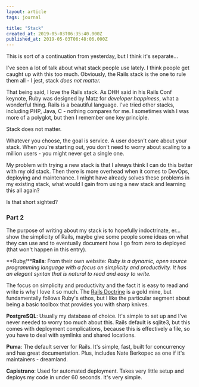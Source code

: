 ```yaml
---
layout: article
tags: journal

title: "Stack"
created_at: 2019-05-03T06:35:40.000Z
published_at: 2019-05-03T06:48:06.000Z
---
```

This is sort of a continuation from yesterday, but I think it's separate...

I've seen a lot of talk about what stack people use lately. I think people get caught up with this too much. Obviously, the Rails stack is the one to rule them all - I jest, stack _does not matter._

That being said, I love the Rails stack. As DHH said in his Rails Conf keynote, Ruby was designed by Matz for _developer happiness_, what a wonderful thing. Rails is a beautiful language. I've tried other stacks, including PHP, Java, C - nothing compares for me. I sometimes wish I was more of a polyglot, but then I remember one key principle.

Stack does not matter.

Whatever you choose, the goal is service. A user doesn't care about your stack. When you're starting out, you don't need to worry about scaling to a million users - you might never get a single one.

My problem with trying a new stack is that I always think I can do this better with my old stack. Then there is more overhead when it comes to DevOps, deploying and maintenance. I might have already solves these problems in my existing stack, what would I gain from using a new stack and learning this all again?

Is that short sighted?

### Part 2

The purpose of writing about my stack is to hopefully indoctrinate, er... show the simplicity of Rails, maybe give some people some ideas on what they can use and to eventually document how I go from zero to deployed (that won't happen in this entry).

**Ruby/****Rails**: From their own website: _Ruby is a dynamic, open source programming language with a focus on simplicity and productivity. It has an elegant syntax that is natural to read and easy to write._

The focus on simplicity and productivity and the fact it is easy to read and write is why I love it so much. The [Rails Doctrine](https://rubyonrails.org/doctrine) is a gold mine, but fundamentally follows Ruby's ethos, but I like the particular segment about being a basic toolbox that provides you with sharp knives.

**PostgreSQL**: Usually my database of choice. It's simple to set up and I've never needed to worry too much about this. Rails default is sqlite3, but this comes with deployment complications, because this is effectively a file, so you have to deal with symlinks and shared locations.

**Puma**: The default server for Rails. It's simple, fast, built for concurrency and has great documentation. Plus, includes Nate Berkopec as one if it's maintainers - dreamland.

**Capistrano**: Used for automated deployment. Takes very little setup and deploys my code in under 60 seconds. It's very simple.
